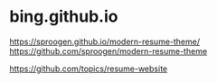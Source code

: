 # bing.github.io

https://sproogen.github.io/modern-resume-theme/
https://github.com/sproogen/modern-resume-theme

https://github.com/topics/resume-website
